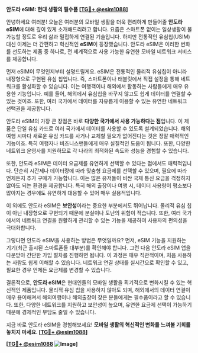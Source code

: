 **안도라 eSIM: 현대 생활의 필수품 [[TG💪+ @esim1088](https://t.me/s/esim1088)]**

안녕하세요 여러분! 오늘은 여러분의 모바일 생활을 더욱 편리하게 만들어줄 **안도라 eSIM**에 대해 깊이 있게 소개해드리려고 합니다. 요즘은 스마트폰 없이는 일상생활이 불가능할 정도로 우리 삶과 밀접하게 연결된 기술입니다. 하지만 전통적인 유심칩(USIM) 대신 이제는 더 간편하고 혁신적인 **eSIM**이 등장했습니다. 안도라 eSIM은 이러한 변화를 선도하는 제품 중 하나로, 전 세계적으로 사용 가능한 유연한 모바일 네트워크 서비스를 제공합니다.

먼저 eSIM이 무엇인지부터 설명드릴게요. eSIM은 전통적인 물리적 유심칩이 아니라 내장형으로 구현된 유심 칩입니다. 즉, 스마트폰이나 태블릿에서 직접 설정을 통해 네트워크를 활성화할 수 있습니다. 이는 여행객이나 해외에서 활동하는 사람들에게 매우 유용한 기능입니다. 예를 들어, 해외에서 유심칩을 바꾸지 않고도 쉽게 데이터를 연결할 수 있는 것이죠. 또한, 여러 국가에서 데이터를 자유롭게 이용할 수 있는 유연한 네트워크 선택권을 제공합니다.

안도라 eSIM의 가장 큰 장점은 바로 **다양한 국가에서 사용 가능하다는 점**입니다. 이 제품은 단일 유심 카드로 여러 국가에서 데이터를 사용할 수 있도록 설계되었습니다. 해외여행 시마다 새로운 유심 카드를 사거나 교체할 필요가 없어진다는 것은 정말 매력적인 기능이죠. 특히 여행자나 비즈니스맨들에게 매우 실질적인 도움이 됩니다. 또한, 다양한 네트워크 운영사를 지원하므로 각 나라의 최적화된 속도와 성능을 경험할 수 있습니다.

또한, 안도라 eSIM은 데이터 요금제를 유연하게 선택할 수 있다는 점에서도 매력적입니다. 단순히 시간제나 데이터량에 따라 맞춤형 요금제를 선택할 수 있으며, 필요에 따라 언제든지 추가 구매가 가능합니다. 이는 많은 유저들이 비싼 국제 통신 요금을 걱정하지 않아도 되는 환경을 제공합니다. 특히 해외 출장이나 여행 시, 데이터 사용량이 평소보다 많아지는 경우에도 유연하게 대응할 수 있어 매우 실용적입니다.

이 외에도 안도라 eSIM은 **보안성**이라는 중요한 부분에서도 뛰어납니다. 물리적 유심 칩이 아닌 내장형으로 구현되기 때문에 분실이나 도난의 위험이 적습니다. 또한, 여러 국가에서의 네트워크 연결을 원활하게 관리할 수 있는 기능을 제공하여 사용자의 편의성을 극대화합니다.

그렇다면 안도라 eSIM을 사용하는 방법은 무엇일까요? 먼저, eSIM 기능을 지원하는 기기(최근 출시된 스마트폰들 대부분)를 확인해야 합니다. 그런 다음 안도라 eSIM 앱을 다운받아 간단한 가입 절차를 진행하면 됩니다. 이 과정은 매우 직관적이며, 처음 사용하는 사람도 쉽게 이해할 수 있습니다. 네트워크 연결 상태를 실시간으로 확인할 수 있고, 필요한 경우 언제든 요금제를 변경할 수 있습니다.

결론적으로, **안도라 eSIM**은 현대인들의 모바일 생활을 획기적으로 변화시킬 수 있는 혁신적인 제품입니다. 물리적 유심 칩을 사용하지 않아도 되며, 해외에서의 데이터 연결이 매우 용이해져서 해외여행이나 해외출장이 잦은 분들에게는 필수품이라고 할 수 있습니다. 또한, 다양한 네트워크를 지원하고 보안성이 높으며, 유연한 요금제 선택이 가능하기 때문에 경제적인 부담도 줄일 수 있습니다.

지금 바로 안도라 eSIM을 경험해보세요! **모바일 생활의 혁신적인 변화를 느껴볼 기회를 놓치지 마세요. [[TG💪+ @esim1088](https://t.me/s/esim1088)]**

**[[TG💪+ @esim1088](https://t.me/s/esim1088) ![Image](https://i.postimg.cc/Y0z9fWf4/image.png)]**